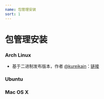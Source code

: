 ```yaml
---
name: 包管理安装
sort: 1
---
```


# 包管理安装

### Arch Linux

- 基于二进制发布版本，作者 [@kureikain](https://github.com/kureikain)：[链接](https://aur.archlinux.org/packages/gogs/)

### Ubuntu

### Mac OS X